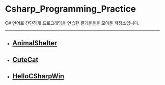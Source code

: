 # Csharp_Programming_Practice
C# 언어로 간단하게 프로그래밍을 연습한 결과물들을 모아둔 저장소입니다.

---

- ## [AnimalShelter](https://github.com/2sjin/Csharp_Programming_Practice/tree/main/AnimalShelter)
- ## [CuteCat](https://github.com/2sjin/Csharp_Programming_Practice/tree/main/CuteCat)
- ## [HelloCSharpWin](https://github.com/2sjin/Csharp_Programming_Practice/tree/main/HelloCSharpWin)
